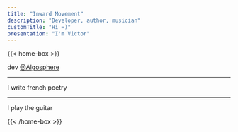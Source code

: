 ```yaml
---
title: "Inward Movement"
description: "Developer, author, musician"
customTitle: "Hi =)"
presentation: "I'm Victor"
---
```


{{< home-box >}}

dev <a href="https://algosphere.org" class="no-external-icon">@Algosphere</a>

---

I write french poetry

---

I play the guitar

{{< /home-box >}}

